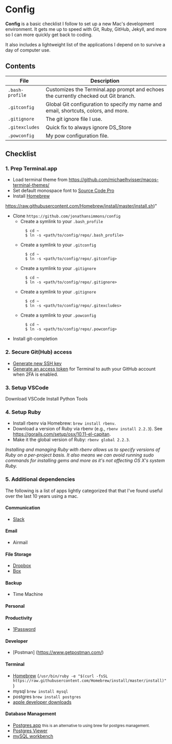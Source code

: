 # Config

**Config** is a basic checklist I follow to set up a new Mac's development environment. It gets me up to speed with Git, Ruby, GitHub, Jekyll, and more so I can more quickly get back to coding.

It also includes a lightweight list of the applications I depend on to survive a day of computer use.

## Contents

| File | Description |
| --- | --- |
| `.bash-profile` | Customizes the Terminal.app prompt and echoes the currently checked out Git branch. |
| `.gitconfig` | Global Git configuration to specify my name and email, shortcuts, colors, and more. |
| `.gitignore` | The git ignore file I use. |
| `.gitexcludes` | Quick fix to always ignore DS_Store |
| `.powconfig` | My pow configuration file. |

## Checklist

### 1. Prep Terminal.app
- Load terminal theme from https://github.com/michaelhvisser/macos-terminal-themes/
- Set default monospace font to [Source Code Pro](https://github.com/adobe-fonts/source-code-pro/releases)
- Install [Homebrew](#Terminal)

https://raw.githubusercontent.com/Homebrew/install/master/install.sh)"
- Clone `https://github.com/jonathansimmons/config`
  - Create a symlink to your `.bash_profile`
    ```
      $ cd ~
      $ ln -s <path/to/config/repo/.bash_profile>
    ```
  - Create a symlink to your `.gitconfig`
    ```
      $ cd ~
      $ ln -s <path/to/config/repo/.gitconfig>
    ```
  - Create a symlink to your `.gitignore`
    ```
      $ cd ~
      $ ln -s <path/to/config/repo/.gitignore>
    ```
  - Create a symlink to your `.gitignore`
    ```
      $ cd ~
      $ ln -s <path/to/config/repo/.gitexcludes>
    ```
  - Create a symlink to your `.powconfig`
    ```
      $ cd ~
      $ ln -s <path/to/config/repo/.powconfig>
    ```
- Install git-completion
### 2. Secure Git(Hub) access

- [Generate new SSH key](https://help.github.com/articles/generating-ssh-keys/)
- [Generate an access token](https://help.github.com/articles/creating-an-access-token-for-command-line-use/) for Terminal to auth your GitHub account when 2FA is enabled.

### 3. Setup VSCode
Download VSCode
Install Python Tools

### 4. Setup Ruby
- Install rbenv via Homebrew: `brew install rbenv`.
- Download a version of Ruby via rbenv (e.g., `rbenv install 2.2.3`). See <https://gorails.com/setup/osx/10.11-el-capitan>.
- Make it the global version of Ruby: `rbenv global 2.2.3`.

*Installing and managing Ruby with rbenv allows us to specify versions of Ruby on a per-project basis. It also means we can avoid running sudo commands for installing gems and more as it's not affecting OS X's system Ruby.*

### 5. Additional dependencies
The following is a list of apps lightly categorized that that I've found useful over the last 10 years using a mac.

#### Communication
  * [Slack](https://slack.com/)

#### Email
  * Airmail 

#### File Storage
  * [Dropbox](http://dropbox.com)
  * [Box](http://box.com)

#### Backup
  * Time Machine

#### Personal

#### Productivity
  * [1Password](https://agilebits.com/onepassword/)

#### Developer
  * [Postman] (https://www.getpostman.com/)

#### Terminal
  * [Homebrew](http://brew.sh) (`/usr/bin/ruby -e "$(curl -fsSL https://raw.githubusercontent.com/Homebrew/install/master/install)"`)
  * mysql `brew install mysql`
  * postgres `brew install postgres`
  * [apple developer downloads](https://developer.apple.com/download/more/)

#### Database Management
  * [Postgres.app](http://postgresapp.com/) <small> this is an alternative to
using brew for postgres management.</small>
  * [Postgres Viewer](https://www.postgresql.org)
  * [mySQL workbench](https://www.mysql.com/products/workbench/)
